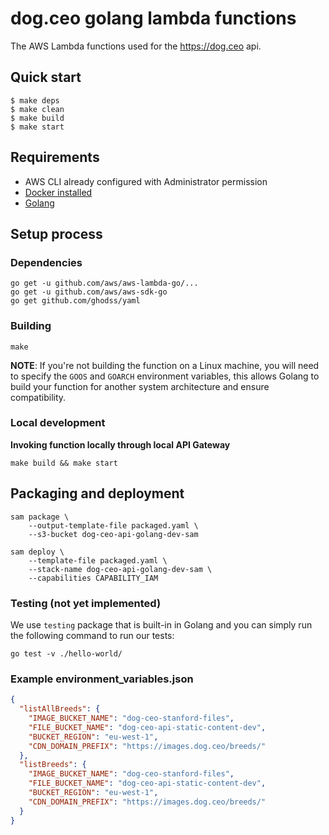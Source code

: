 # dog.ceo golang lambda functions

The AWS Lambda functions used for the https://dog.ceo api.

## Quick start

```
$ make deps
$ make clean
$ make build
$ make start
```

## Requirements

* AWS CLI already configured with Administrator permission
* [Docker installed](https://www.docker.com/community-edition)
* [Golang](https://golang.org)

## Setup process

### Dependencies

```shell
go get -u github.com/aws/aws-lambda-go/...
go get -u github.com/aws/aws-sdk-go
go get github.com/ghodss/yaml
```

### Building

```shell
make
```

**NOTE**: If you're not building the function on a Linux machine, you will need to specify the `GOOS` and `GOARCH` environment variables, this allows Golang to build your function for another system architecture and ensure compatibility.

### Local development

**Invoking function locally through local API Gateway**

```shell
make build && make start
```

## Packaging and deployment

```shell
sam package \
    --output-template-file packaged.yaml \
    --s3-bucket dog-ceo-api-golang-dev-sam

sam deploy \
    --template-file packaged.yaml \
    --stack-name dog-ceo-api-golang-dev-sam \
    --capabilities CAPABILITY_IAM
```

### Testing (not yet implemented)

We use `testing` package that is built-in in Golang and you can simply run the following command to run our tests:

```shell
go test -v ./hello-world/
```

### Example environment_variables.json
```json
{
  "listAllBreeds": {
  	"IMAGE_BUCKET_NAME": "dog-ceo-stanford-files",
    "FILE_BUCKET_NAME": "dog-ceo-api-static-content-dev",
    "BUCKET_REGION": "eu-west-1",
    "CDN_DOMAIN_PREFIX": "https://images.dog.ceo/breeds/"
  },
  "listBreeds": {
  	"IMAGE_BUCKET_NAME": "dog-ceo-stanford-files",
    "FILE_BUCKET_NAME": "dog-ceo-api-static-content-dev",
    "BUCKET_REGION": "eu-west-1",
    "CDN_DOMAIN_PREFIX": "https://images.dog.ceo/breeds/"
  }
}
```